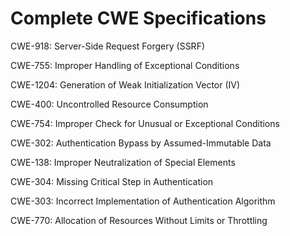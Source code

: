 

# Complete CWE Specifications

CWE-918: Server-Side Request Forgery (SSRF)

CWE-755: Improper Handling of Exceptional Conditions

CWE-1204: Generation of Weak Initialization Vector (IV)

CWE-400: Uncontrolled Resource Consumption

CWE-754: Improper Check for Unusual or Exceptional Conditions

CWE-302: Authentication Bypass by Assumed-Immutable Data

CWE-138: Improper Neutralization of Special Elements

CWE-304: Missing Critical Step in Authentication

CWE-303: Incorrect Implementation of Authentication Algorithm

CWE-770: Allocation of Resources Without Limits or Throttling